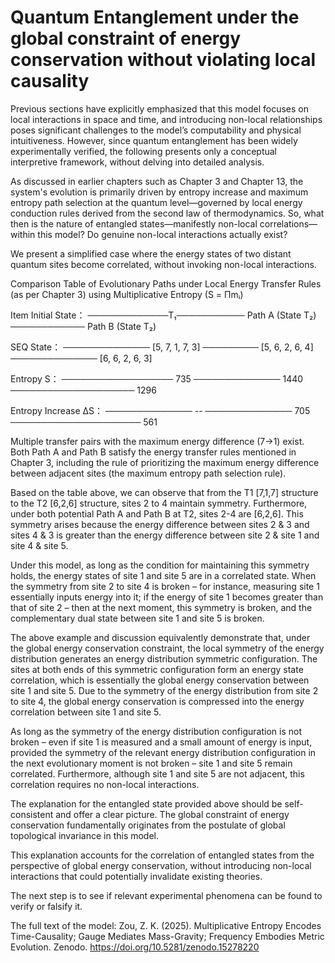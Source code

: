 # Quantum Entanglement under the global constraint of energy conservation without violating local causality

Previous sections have explicitly emphasized that this model focuses on local interactions in space and time, and introducing non-local relationships poses significant challenges to the model’s computability and physical intuitiveness. However, since quantum entanglement has been widely experimentally verified, the following presents only a conceptual interpretive framework, without delving into detailed analysis.

As discussed in earlier chapters such as Chapter 3 and Chapter 13, the system's evolution is primarily driven by entropy increase and maximum entropy path selection at the quantum level—governed by local energy conduction rules derived from the second law of thermodynamics. So, what then is the nature of entangled states—manifestly non-local correlations—within this model? Do genuine non-local interactions actually exist?

We present a simplified case where the energy states of two distant quantum sites become correlated, without invoking non-local interactions.

Comparison Table of Evolutionary Paths under Local Energy Transfer Rules (as per Chapter 3) using Multiplicative Entropy (S = Πmᵢ)

Item	Initial State： ─────────────T₁─────────── Path A (State T₂) ──────────── Path B (State T₂)

SEQ State： ────────────── [5, 7, 1, 7, 3] ───────── [5, 6, 2, 6, 4]	────────────── [6, 6, 2, 6, 3]

Entropy S：	────────────────── 735 ────────────── 1440 ──────────────────── 1296

Entropy Increase ΔS：	  ────────────── --	────────────── 705 ───────────────────── 561

Multiple transfer pairs with the maximum energy difference (7→1) exist. Both Path A and Path B satisfy the energy transfer rules mentioned in Chapter 3, including the rule of prioritizing the maximum energy difference between adjacent sites (the maximum entropy path selection rule).

Based on the table above, we can observe that from the T1 [7,1,7] structure to the T2 [6,2,6] structure, sites 2 to 4 maintain symmetry. Furthermore, under both potential Path A and Path B at T2, sites 2-4 are [6,2,6]. This symmetry arises because the energy difference between sites 2 & 3 and sites 4 & 3 is greater than the energy difference between site 2 & site 1 and site 4 & site 5.

Under this model, as long as the condition for maintaining this symmetry holds, the energy states of site 1 and site 5 are in a correlated state.
When the symmetry from site 2 to site 4 is broken – for instance, measuring site 1 essentially inputs energy into it; if the energy of site 1 becomes greater than that of site 2 – then at the next moment, this symmetry is broken, and the complementary dual state between site 1 and site 5 is broken.

The above example and discussion equivalently demonstrate that, under the global energy conservation constraint, the local symmetry of the energy distribution generates an energy distribution symmetric configuration. The sites at both ends of this symmetric configuration form an energy state correlation, which is essentially the global energy conservation between site 1 and site 5. Due to the symmetry of the energy distribution from site 2 to site 4, the global energy conservation is compressed into the energy correlation between site 1 and site 5.

As long as the symmetry of the energy distribution configuration is not broken – even if site 1 is measured and a small amount of energy is input, provided the symmetry of the relevant energy distribution configuration in the next evolutionary moment is not broken – site 1 and site 5 remain correlated. Furthermore, although site 1 and site 5 are not adjacent, this correlation requires no non-local interactions.

The explanation for the entangled state provided above should be self-consistent and offer a clear picture. The global constraint of energy conservation fundamentally originates from the postulate of global topological invariance in this model.

This explanation accounts for the correlation of entangled states from the perspective of global energy conservation, without introducing non-local interactions that could potentially invalidate existing theories.

The next step is to see if relevant experimental phenomena can be found to verify or falsify it.

The full text of the model: Zou, Z. K. (2025). Multiplicative Entropy Encodes Time-Causality; Gauge Mediates Mass-Gravity; Frequency Embodies Metric Evolution. Zenodo. https://doi.org/10.5281/zenodo.15278220
